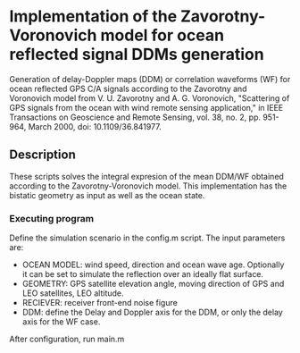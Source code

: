 # Implementation of the Zavorotny-Voronovich model for ocean reflected signal DDMs generation

Generation of delay-Doppler maps (DDM) or correlation waveforms (WF) for ocean reflected GPS C/A signals according to the Zavorotny and Voronovich model from V. U. Zavorotny and A. G. Voronovich, "Scattering of GPS signals from the ocean with wind remote sensing application," in IEEE Transactions on Geoscience and Remote Sensing, vol. 38, no. 2, pp. 951-964, March 2000, doi: 10.1109/36.841977.

## Description

These scripts solves the integral expresion of the mean DDM/WF obtained according to the Zavorotny-Voronovich model. This implementation has the bistatic geometry as input as well as the ocean state.

### Executing program

Define the simulation scenario in the config.m script. The input parameters are:

* OCEAN MODEL: wind speed, direction and ocean wave age. Optionally it can be set to simulate the reflection over an ideally flat surface.
* GEOMETRY: GPS satellite elevation angle, moving direction of GPS and LEO satellites, LEO altitude.
* RECIEVER: receiver front-end noise figure
* DDM: define the Delay and Doppler axis for the DDM, or only the delay axis for the WF case.

After configuration, run main.m